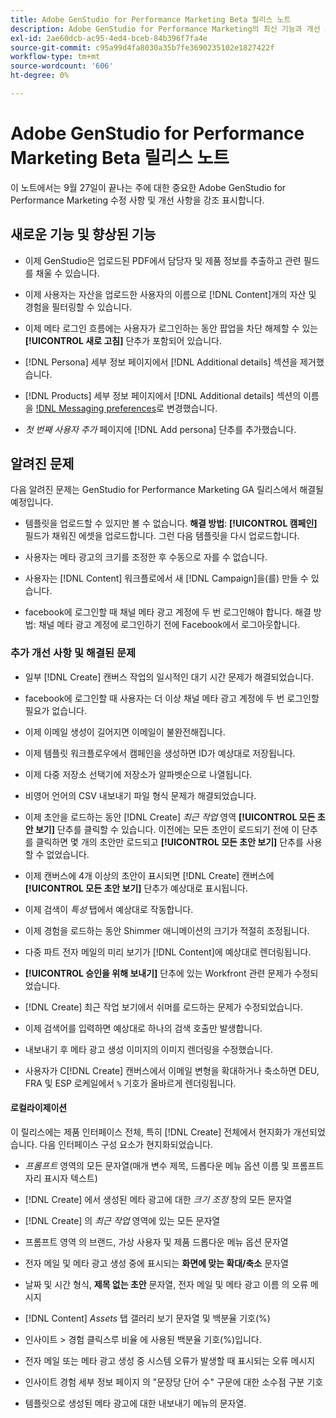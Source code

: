 ```yaml
---
title: Adobe GenStudio for Performance Marketing Beta 릴리스 노트
description: Adobe GenStudio for Performance Marketing의 최신 기능과 개선 사항에 대해 알아봅니다.
exl-id: 2ae60dcb-ac95-4ed4-bceb-84b396f7fa4e
source-git-commit: c95a99d4fa8030a35b7fe3690235102e1827422f
workflow-type: tm+mt
source-wordcount: '606'
ht-degree: 0%

---
```


# Adobe GenStudio for Performance Marketing Beta 릴리스 노트

이 노트에서는 9월 27일이 끝나는 주에 대한 중요한 Adobe GenStudio for Performance Marketing 수정 사항 및 개선 사항을 강조 표시합니다.

## 새로운 기능 및 향상된 기능

* 이제 GenStudio은 업로드된 PDF에서 담당자 및 제품 정보를 추출하고 관련 필드를 채울 수 있습니다. <!-- GS-3806 -->

* 이제 사용자는 자산을 업로드한 사용자의 이름으로 [!DNL Content]개의 자산 및 경험을 필터링할 수 있습니다. <!-- GS-1808 -->

* 이제 메타 로그인 흐름에는 사용자가 로그인하는 동안 팝업을 차단 해제할 수 있는 **[!UICONTROL 새로 고침]** 단추가 포함되어 있습니다.

* [!DNL Persona] 세부 정보 페이지에서 [!DNL Additional details] 섹션을 제거했습니다. <!-- GS-5133 5134 -->

* [!DNL Products] 세부 정보 페이지에서 [!DNL Additional details] 섹션의 이름을 [!DNL Messaging preferences](으)로 변경했습니다. <!-- GS-5133 5134 -->

* _첫 번째 사용자 추가_ 페이지에 [!DNL Add persona] 단추를 추가했습니다. <!-- GS-5132 -->

## 알려진 문제

다음 알려진 문제는 GenStudio for Performance Marketing GA 릴리스에서 해결될 예정입니다.

* 템플릿을 업로드할 수 있지만 볼 수 없습니다. **해결 방법**: **[!UICONTROL 캠페인]** 필드가 채워진 에셋을 업로드합니다. 그런 다음 템플릿을 다시 업로드합니다. <!-- GS-4815 5650-->

* 사용자는 메타 광고의 크기를 조정한 후 수동으로 자를 수 없습니다. <!-- GS-5871 -->

* 사용자는 [!DNL Content] 워크플로에서 새 [!DNL Campaign]을(를) 만들 수 있습니다. <!-- GS-5650 -->

* facebook에 로그인할 때 채널 메타 광고 계정에 두 번 로그인해야 합니다. 해결 방법: 채널 메타 광고 계정에 로그인하기 전에 Facebook에서 로그아웃합니다. <!-- GS-3009 -->

### 추가 개선 사항 및 해결된 문제

* 일부 [!DNL Create] 캔버스 작업의 일시적인 대기 시간 문제가 해결되었습니다. <!-- GS-5203 -->

* facebook에 로그인할 때 사용자는 더 이상 채널 메타 광고 계정에 두 번 로그인할 필요가 없습니다. <!-- GS-4806 -->

* 이제 이메일 생성이 길어지면 이메일이 불완전해집니다. <!-- GS-5209 -->

* 이제 템플릿 워크플로우에서 캠페인을 생성하면 ID가 예상대로 저장됩니다.  <!-- GS-4923 -->

* 이제 다중 저장소 선택기에 저장소가 알파벳순으로 나열됩니다. <!-- GS-5553 -->

* 비영어 언어의 CSV 내보내기 파일 형식 문제가 해결되었습니다. <!-- GS-5141 -->

* 이제 초안을 로드하는 동안 [!DNL Create] _최근 작업_ 영역 **[!UICONTROL 모든 초안 보기]** 단추를 클릭할 수 있습니다. 이전에는 모든 초안이 로드되기 전에 이 단추를 클릭하면 몇 개의 초안만 로드되고 **[!UICONTROL 모든 초안 보기]** 단추를 사용할 수 없었습니다. <!-- GS-3938 -->

* 이제 캔버스에 4개 이상의 초안이 표시되면 [!DNL Create] 캔버스에 **[!UICONTROL 모든 초안 보기]** 단추가 예상대로 표시됩니다. <!-- GS-5588 -->

* 이제 검색이 _특성_ 탭에서 예상대로 작동합니다. <!-- GS-5658 -->

* 이제 경험을 로드하는 동안 Shimmer 애니메이션의 크기가 적절히 조정됩니다. <!-- GS-5574 -->

* 다중 파트 전자 메일의 미리 보기가 [!DNL Content]에 예상대로 렌더링됩니다. <!-- GS-5258 -->

* **[!UICONTROL 승인을 위해 보내기]** 단추에 있는 Workfront 관련 문제가 수정되었습니다. <!-- GS-5847 -->

* [!DNL Create] 최근 작업 보기에서 쉬머를 로드하는 문제가 수정되었습니다. <!-- GS-5589 -->

* 이제 검색어를 입력하면 예상대로 하나의 검색 호출만 발생합니다.  <!-- GS-2999 -->

* 내보내기 후 메타 광고 생성 이미지의 이미지 렌더링을 수정했습니다. <!-- GS-5749 -->

* 사용자가 C[!DNL Create] 캔버스에서 이메일 변형을 확대하거나 축소하면 DEU, FRA 및 ESP 로케일에서 `%` 기호가 올바르게 렌더링됩니다. <!-- GS-5007 -->


#### 로컬라이제이션

이 릴리스에는 제품 인터페이스 전체, 특히 [!DNL Create] 전체에서 현지화가 개선되었습니다. 다음 인터페이스 구성 요소가 현지화되었습니다. <!-- GS-5295 -->

* _프롬프트_ 영역의 모든 문자열(매개 변수 제목, 드롭다운 메뉴 옵션 이름 및 프롬프트 자리 표시자 텍스트) <!-- GS-5027 -->

* [!DNL Create] <!-- GS-5035 -->에서 생성된 메타 광고에 대한 _크기 조정_ 창의 모든 문자열

* [!DNL Create] <!-- GS-5037 -->의 _최근 작업_ 영역에 있는 모든 문자열

* 프롬프트 영역 <!-- GS-5293 -->의 브랜드, 가상 사용자 및 제품 드롭다운 메뉴 옵션 문자열

* 전자 메일 및 메타 광고 생성 <!-- GS-5063 --> 중에 표시되는 **화면에 맞는 확대/축소** 문자열

* 날짜 및 시간 형식, **제목 없는 초안** 문자열, 전자 메일 및 메타 광고 이름 <!-- GS-5023 5022 5048-->의 오류 메시지

* [!DNL Content] _Assets_ 탭 갤러리 보기 문자열 및 백분율 기호(%) <!-- GS-4983 4984-->

* 인사이트 > 경험 클릭스루 비율 <!-- GS-4279 -->에 사용된 백분율 기호(%)입니다.

* 전자 메일 또는 메타 광고 생성 중 시스템 오류가 발생할 때 표시되는 오류 메시지<!-- GS-5061 -->

* 인사이트 경험 세부 정보 페이지 <!-- GS-4986 -->의 &quot;문장당 단어 수&quot; 구문에 대한 소수점 구분 기호

* 템플릿으로 생성된 메타 광고에 대한 내보내기 메뉴의 문자열. <!-- GS-5031 -->

